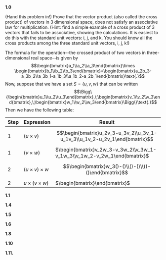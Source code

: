 **1.0**

(Hand this problem in!) Prove that the vector product (also called the cross product) of vectors in 3 dimensional space, does not satisfy an associative law for multiplication. (Hint: find a simple example of a cross product of 3 vectors that fails to be associative, showing the calculations. It is easiest to do this with the standard unit vectors: i, j, and k. You should know all the cross products among the three standard unit vectors, i, j, k!)

The formula for the operation--the crossed product of two vectors in three-dimensional real space--is given by 
$$\begin{bmatrix}a_1\\a_2\\a_3\end{bmatrix}\times \begin{bmatrix}b_1\\b_2\\b_3\end{bmatrix}=\begin{bmatrix}a_2b_3-a_3b_2\\a_3b_1-a_1b_3\\a_1b_2-a_2b_1\end{bmatrix}\text{.}$$
Now, suppose that we have a set $S=\{u,v,w\}$ that can be written
$$\Bigg\{\begin{bmatrix}u_1\\u_2\\u_3\end{bmatrix},\;\begin{bmatrix}v_1\\v_2\\v_3\end{bmatrix},\;\begin{bmatrix}w_1\\w_2\\w_3\end{bmatrix}\Bigg\}\text{.}$$
Then we have the following table:

| Step | Expression            | Result                                                                      |
| ---- | --------------------- | --------------------------------------------------------------------------- |
| 1    | $(u\times v)$         | $$\begin{bmatrix}u_2v_3-u_3v_2\\u_3v_1-u_1v_3\\u_1v_2-u_2v_1\end{bmatrix}$$ |
| 1    | $(v\times w)$         | $\begin{bmatrix}v_2w_3-v_3w_2\\v_3w_1-v_1w_3\\v_1w_2-v_2w_1\end{bmatrix}$   |
| 2    | $(u\times v)\times w$ | $$\begin{bmatrix}w_3()-()\\()-()\\()-()\end{bmatrix}$$                      |
| 2    | $u\times(v\times w)$  | $\begin{bmatrix}\end{bmatrix}$                                              |

**1.1**



**1.4**



**1.5**



**1.6**



**1.8**



**1.10**



**1.11.**

